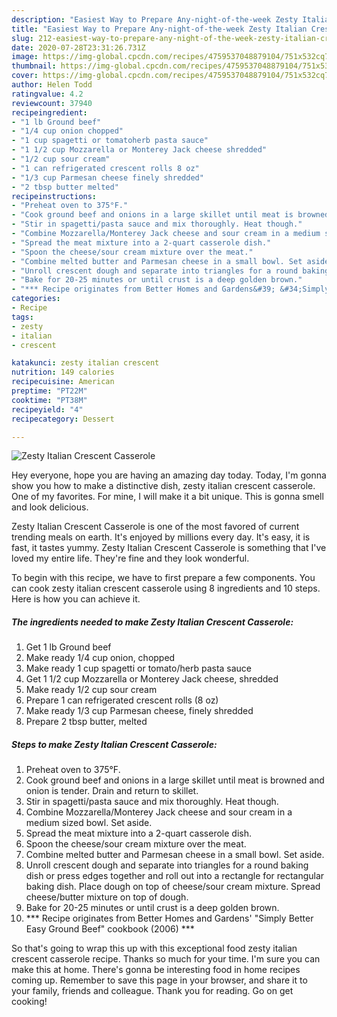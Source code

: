 ```yaml
---
description: "Easiest Way to Prepare Any-night-of-the-week Zesty Italian Crescent Casserole"
title: "Easiest Way to Prepare Any-night-of-the-week Zesty Italian Crescent Casserole"
slug: 212-easiest-way-to-prepare-any-night-of-the-week-zesty-italian-crescent-casserole
date: 2020-07-28T23:31:26.731Z
image: https://img-global.cpcdn.com/recipes/4759537048879104/751x532cq70/zesty-italian-crescent-casserole-recipe-main-photo.jpg
thumbnail: https://img-global.cpcdn.com/recipes/4759537048879104/751x532cq70/zesty-italian-crescent-casserole-recipe-main-photo.jpg
cover: https://img-global.cpcdn.com/recipes/4759537048879104/751x532cq70/zesty-italian-crescent-casserole-recipe-main-photo.jpg
author: Helen Todd
ratingvalue: 4.2
reviewcount: 37940
recipeingredient:
- "1 lb Ground beef"
- "1/4 cup onion chopped"
- "1 cup spagetti or tomatoherb pasta sauce"
- "1 1/2 cup Mozzarella or Monterey Jack cheese shredded"
- "1/2 cup sour cream"
- "1 can refrigerated crescent rolls 8 oz"
- "1/3 cup Parmesan cheese finely shredded"
- "2 tbsp butter melted"
recipeinstructions:
- "Preheat oven to 375°F."
- "Cook ground beef and onions in a large skillet until meat is browned and onion is tender. Drain and return to skillet."
- "Stir in spagetti/pasta sauce and mix thoroughly. Heat though."
- "Combine Mozzarella/Monterey Jack cheese and sour cream in a medium sized bowl. Set aside."
- "Spread the meat mixture into a 2-quart casserole dish."
- "Spoon the cheese/sour cream mixture over the meat."
- "Combine melted butter and Parmesan cheese in a small bowl. Set aside."
- "Unroll crescent dough and separate into triangles for a round baking dish or press edges together and roll out into a rectangle for rectangular baking dish. Place dough on top of cheese/sour cream mixture. Spread cheese/butter mixture on top of dough."
- "Bake for 20-25 minutes or until crust is a deep golden brown."
- "*** Recipe originates from Better Homes and Gardens&#39; &#34;Simply Better Easy Ground Beef&#34; cookbook (2006) ***"
categories:
- Recipe
tags:
- zesty
- italian
- crescent

katakunci: zesty italian crescent 
nutrition: 149 calories
recipecuisine: American
preptime: "PT22M"
cooktime: "PT38M"
recipeyield: "4"
recipecategory: Dessert

---
```



![Zesty Italian Crescent Casserole](https://img-global.cpcdn.com/recipes/4759537048879104/751x532cq70/zesty-italian-crescent-casserole-recipe-main-photo.jpg)

Hey everyone, hope you are having an amazing day today. Today, I'm gonna show you how to make a distinctive dish, zesty italian crescent casserole. One of my favorites. For mine, I will make it a bit unique. This is gonna smell and look delicious.



Zesty Italian Crescent Casserole is one of the most favored of current trending meals on earth. It's enjoyed by millions every day. It's easy, it is fast, it tastes yummy. Zesty Italian Crescent Casserole is something that I've loved my entire life. They're fine and they look wonderful.


To begin with this recipe, we have to first prepare a few components. You can cook zesty italian crescent casserole using 8 ingredients and 10 steps. Here is how you can achieve it.

<!--inarticleads1-->

##### The ingredients needed to make Zesty Italian Crescent Casserole:

1. Get 1 lb Ground beef
1. Make ready 1/4 cup onion, chopped
1. Make ready 1 cup spagetti or tomato/herb pasta sauce
1. Get 1 1/2 cup Mozzarella or Monterey Jack cheese, shredded
1. Make ready 1/2 cup sour cream
1. Prepare 1 can refrigerated crescent rolls (8 oz)
1. Make ready 1/3 cup Parmesan cheese, finely shredded
1. Prepare 2 tbsp butter, melted




<!--inarticleads2-->

##### Steps to make Zesty Italian Crescent Casserole:

1. Preheat oven to 375°F.
1. Cook ground beef and onions in a large skillet until meat is browned and onion is tender. Drain and return to skillet.
1. Stir in spagetti/pasta sauce and mix thoroughly. Heat though.
1. Combine Mozzarella/Monterey Jack cheese and sour cream in a medium sized bowl. Set aside.
1. Spread the meat mixture into a 2-quart casserole dish.
1. Spoon the cheese/sour cream mixture over the meat.
1. Combine melted butter and Parmesan cheese in a small bowl. Set aside.
1. Unroll crescent dough and separate into triangles for a round baking dish or press edges together and roll out into a rectangle for rectangular baking dish. Place dough on top of cheese/sour cream mixture. Spread cheese/butter mixture on top of dough.
1. Bake for 20-25 minutes or until crust is a deep golden brown.
1. *** Recipe originates from Better Homes and Gardens&#39; &#34;Simply Better Easy Ground Beef&#34; cookbook (2006) ***




So that's going to wrap this up with this exceptional food zesty italian crescent casserole recipe. Thanks so much for your time. I'm sure you can make this at home. There's gonna be interesting food in home recipes coming up. Remember to save this page in your browser, and share it to your family, friends and colleague. Thank you for reading. Go on get cooking!
